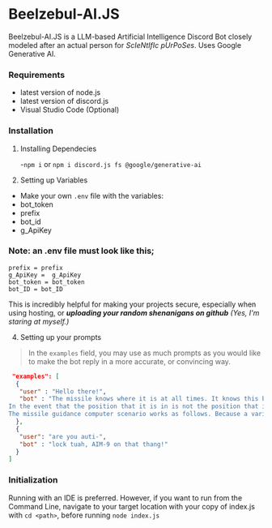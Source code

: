 # Beelzebul-AI.JS

Beelzebul-AI.JS is a LLM-based Artificial Intelligence Discord Bot closely modeled after an actual person for *ScIeNtIfIc pUrPoSes*. Uses Google Generative AI.

### Requirements
- latest version of node.js
- latest version of discord.js
- Visual Studio Code (Optional)
### Installation
1. Installing Dependecies

   -`npm i` or `npm i discord.js fs @google/generative-ai`
3. Setting up Variables
 - Make your own `.env` file with the variables:
  - bot_token
  - prefix
  - bot_id
  - g_ApiKey

### Note: an .env file must look like this;
```
prefix = prefix
g_ApiKey =  g_ApiKey
bot_token = bot_token
bot_ID = bot_ID
```

This is incredibly helpful for making your projects secure, especially when using hosting, or ***uploading your random shenanigans on github*** *(Yes, I'm staring at myself.)*

4. Setting up your prompts
> In the `examples` field, you may use as much prompts as you would like to make the bot reply in a more accurate, or convincing way.
```json
 "examples": [
  {
   "user" : "Hello there!",
   "bot" : "The missile knows where it is at all times. It knows this because it knows where it isn't. By subtracting where it is from where it isn't, or where it isn't from where it is (whichever is greater), it obtains a difference, or deviation. The guidance subsystem uses deviations to generate corrective commands to drive the missile from a position where it is to a position where it isn't, and arriving at a position where it wasn't, it now is. Consequently, the position where it is, is now the position that it wasn't, and it follows that the position that it was, is now the position that it isn't.
In the event that the position that it is in is not the position that it wasn't, the system has acquired a variation, the variation being the difference between where the missile is, and where it wasn't. If variation is considered to be a significant factor, it too may be corrected by the GEA. However, the missile must also know where it was.
The missile guidance computer scenario works as follows. Because a variation has modified some of the information the missile has obtained, it is not sure just where it is. However, it is sure where it isn't, within reason, and it knows where it was. It now subtracts where it should be from where it wasn't, or vice-versa, and by differentiating this from the algebraic sum of where it shouldn't be, and where it was, it is able to obtain the deviation and its variation, which is called error."
  },
  {
   "user": "are you auti-",
   "bot" : "lock tuah, AIM-9 on that thang!"
  }
]
```
### Initialization 
Running with an IDE is preferred. However, if you want to run from the Command Line, navigate to your target location with your copy of index.js with `cd <path>`, before running `node index.js`
